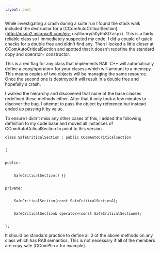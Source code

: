 ```yaml
---
layout: post
---
```

While investigating a crash during a suite run I found the stack walk included
the destructor for a [CComAutoCriticalSection](http://msdn2.microsoft.com/en-
us/library/50yhb8t7.aspx).  This is a fairly reliable class so I immediately
suspected my code.  I did a couple of quick checks for a double free and
didn't find any.  Then I looked a little closer at CComAutoCriticalSection and
spotted that it doesn't redefine the standard copy and operator= constructor.

This is a red flag for any class that implements RAII.  C++ will automatically
define a copy/operator= for your clasess which will amount to a memcpy.  This
means copies of two objects will be managing the same resource.  Once the
second one is destroyed it will result in a double free and hopefully a crash.

I walked the hierarchy and discovered that none of the base classes redefined
these methods either.  After that it only took a few minutes to discover the
bug.  I attempt to pass the object by reference but instead ended up passing
it by value.

To ensure I didn't miss any other cases of this, I added the following
definition to my code base and moved all instances of CComAutoCriticalSection
to point to this version.

    
    
    class SafeCriticalSection : public CComAutoCriticalSection


    {


    public:


        SafeCriticalSection() {}


    private:


        SafeCriticalSection(const SafeCriticalSection&);


        SafeCriticalSection& operator=(const SafeCriticalSection&);


    };

It should be standard practice to define all 3 of the above methods on any
class which has RAII semantics.  This is not necessary if all of the members
are copy safe (CComPtr<> for example).

